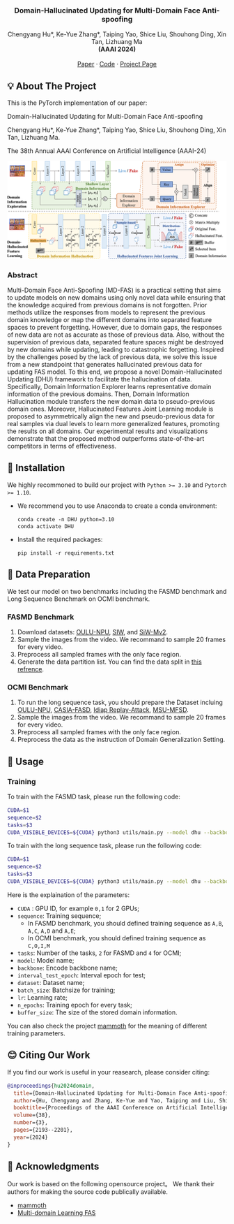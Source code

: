 
<h3 align="center">Domain-Hallucinated Updating for Multi-Domain Face Anti-spoofing</h3>

  <p align="center">
    Chengyang Hu*, Ke-Yue Zhang*, Taiping Yao, Shice Liu, Shouhong Ding, Xin Tan, Lizhuang Ma
    <br />
    <a><strong>(AAAI 2024)</strong></a>
    <br />
    <br />
    <a href="https://ojs.aaai.org/index.php/AAAI/article/view/27992">Paper</a>
    ·
    <a href="https://github.com/github_username/repo_name/issues/new?labels=bug&template=bug-report---.md">Code</a>
    ·
    <a href="https://github.com/github_username/repo_name/issues/new?labels=enhancement&template=feature-request---.md">Project Page</a>
  </p>
</div>



<!-- ABOUT THE PROJECT -->

## 💡 About The Project

This is the PyTorch implementation of our paper:

Domain-Hallucinated Updating for Multi-Domain Face Anti-spoofing

Chengyang Hu*, Ke-Yue Zhang*, Taiping Yao, Shice Liu, Shouhong Ding, Xin Tan, Lizhuang Ma.

The 38th Annual AAAI Conference on Artificial Intelligence (AAAI-24)

![Framework](./assets/framework.png)

### Abstract

Multi-Domain Face Anti-Spoofing (MD-FAS) is a practical setting that aims to update models on new domains using only novel data while ensuring that the knowledge acquired from previous domains is not forgotten. Prior methods utilize the responses from models to represent the previous domain knowledge or map the different domains into separated feature spaces to prevent forgetting. However, due to domain gaps, the responses of new data are not as accurate as those of previous data.  Also, without the supervision of previous data, separated feature spaces might be destroyed by new domains while updating, leading to catastrophic forgetting. Inspired by the challenges posed by the lack of previous data, we solve this issue from a new standpoint that generates hallucinated previous data for updating FAS model. To this end, we propose a novel Domain-Hallucinated Updating (DHU) framework to facilitate the hallucination of data. Specifically, Domain Information Explorer learns representative domain information of the previous domains. Then, Domain Information Hallucination module transfers the new domain data to pseudo-previous domain ones. Moreover, Hallucinated Features Joint Learning module is proposed to asymmetrically align the new and pseudo-previous data for real samples via dual levels to learn more generalized features, promoting the results on all domains. Our experimental results and visualizations demonstrate that the proposed method outperforms state-of-the-art competitors in terms of effectiveness.


<!-- GETTING STARTED -->

## 🔧 Installation

We highly recommoned to build our project with `Python >= 3.10` and `Pytorch >= 1.10`.

* We recommend you to use Anaconda to create a conda environment:
  ```shell
  conda create -n DHU python=3.10
  conda activate DHU
  ```
* Install the required packages:
  ```shell
  pip install -r requirements.txt
  ```


<!-- USAGE EXAMPLES -->
## 🎇 Data Preparation

We test our model on two benchmarks including the FASMD benchmark and Long Sequence Benchmark on OCMI benchmark.

### FASMD Benchmark

1. Download datasets: [OULU-NPU](https://sites.google.com/site/oulunpudatabase/), [SIW](http://cvlab.cse.msu.edu/siw-spoof-in-the-wild-database.html), and [SiW-Mv2](https://arxiv.org/pdf/1904.02860.pdf).
2. Sample the images from the video. We recommand to sample 20 frames for every video.
3. Preprocess all sampled frames with the only face region.
4. Generate the data partition list. You can find the data split in [this refrence](https://github.com/CHELSEA234/Multi-domain-learning-FAS/tree/main/source_multi_domain/FASMD).

### OCMI Benchmark

1. To run the long sequence task, you should prepare the Dataset incluing [OULU-NPU](https://ieeexplore.ieee.org/document/7961798), [CASIA-FASD](http://www.cbsr.ia.ac.cn/users/jjyan/ZHANG-ICB2012.pdf), [Idiap Replay-Attack](http://publications.idiap.ch/downloads/papers/2012/Chingovska_IEEEBIOSIG2012_2012.pdf), [MSU-MFSD](http://biometrics.cse.msu.edu/Publications/Face/WenHanJain_FaceSpoofDetection_TIFS15.pdf).
2. Sample the images from the video. We recommand to sample 20 frames for every video.
3. Preprocess all sampled frames with the only face region.
4. Preprocess the data as the instruction of Domain Generalization Setting.





<!-- ROADMAP -->
## 🏃 Usage

### Training

To train with the FASMD task, please run the following code:
```sh
CUDA=$1
sequence=$2
tasks=$3
CUDA_VISIBLE_DEVICES=${CUDA} python3 utils/main.py --model dhu --backbone resnet-our --interval_test_epoch 100 --dataset seq-fas-task --seq ${sequence} --ntask ${tasks} --batch_size 16 --lr 1e-3 --n_epochs 1000 --buffer_size 200
```


To train with the long sequence task, please run the following code:
```sh
CUDA=$1
sequence=$2
tasks=$3
CUDA_VISIBLE_DEVICES=${CUDA} python3 utils/main.py --model dhu --backbone resnet-our --interval_test_epoch 100 --dataset seq-fas-task-ocim --seq ${sequence} --ntask ${tasks} --batch_size 16 --lr 1e-3 --n_epochs 1000 --buffer_size 200
```

Here is the explaination of the parameters:
* `CUDA` : GPU ID, for example `0,1` for 2 GPUs;
* `sequence`: Training sequence;
  * In FASMD benchmark, you should defined training sequence as `A,B`, `A,C`, `A,D` and `A,E`;
  * In OCMI benchmark, you should defined training sequence as `C,O,I,M`
* `tasks`: Number of the tasks, `2` for FASMD and `4` for OCMI;
* `model`: Model name;
* `backbone`: Encode backbone name;
* `interval_test_epoch`: Interval epoch for test;
* `dataset`: Dataset name;
* `batch_size`: Batchsize for training;
* `lr`: Learning rate;
* `n_epochs`: Training epoch for every task;
* `buffer_size`: The size of the stored domain information.

You can also check the project [mammoth](https://github.com/aimagelab/mammoth) for the meaning of different training parameters.


<!-- CONTRIBUTING -->
## 😊 Citing Our Work

If you find our work is useful in your reasearch, please consider citing:
```bib
@inproceedings{hu2024domain,
  title={Domain-Hallucinated Updating for Multi-Domain Face Anti-spoofing},
  author={Hu, Chengyang and Zhang, Ke-Yue and Yao, Taiping and Liu, Shice and Ding, Shouhong and Tan, Xin and Ma, Lizhuang},
  booktitle={Proceedings of the AAAI Conference on Artificial Intelligence},
  volume={38},
  number={3},
  pages={2193--2201},
  year={2024}
}
```


<!-- ACKNOWLEDGMENTS -->
## 🙏 Acknowledgments
Our work is based on the following opensource project。 We thank their authors for making the source code publically available.
* [mammoth](https://github.com/aimagelab/mammoth)
* [Multi-domain Learning FAS](https://github.com/CHELSEA234/Multi-domain-learning-FAS/tree/main/source_SiW_Mv2)

